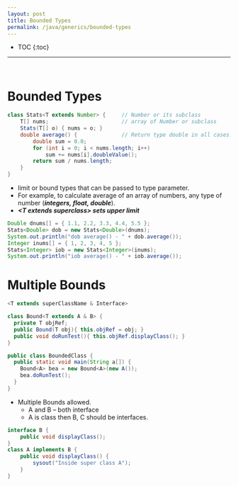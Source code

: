 ```yaml
---
layout: post
title: Bounded Types
permalink: /java/generics/bounded-types
---
```


- TOC
{:toc}

<hr><br>


# Bounded Types

```java
class Stats<T extends Number> {     // Number or its subclass
    T[] nums;                       // array of Number or subclass
    Stats(T[] o) { nums = o; }
    double average() {              // Return type double in all cases.
        double sum = 0.0;
        for (int i = 0; i < nums.length; i++)
            sum += nums[i].doubleValue();
        return sum / nums.length;
    }
}
```

* limit or bound types that can be passed to type parameter. 
* For example, to calculate average of an array of numbers, any type of number (***integers, float, double***).
* ***\<T extends superclass> sets upper limit***

```java
Double dnums[] = { 1.1, 2.2, 3.3, 4.4, 5.5 };
Stats<Double> dob = new Stats<Double>(dnums);
System.out.println("dob average() - " + dob.average());
Integer inums[] = { 1, 2, 3, 4, 5 };
Stats<Integer> iob = new Stats<Integer>(inums);
System.out.println("iob average() - " + iob.average());
```

# Multiple Bounds

```java
<T extends superClassName & Interface>
```
```java
class Bound<T extends A & B> { 
  private T objRef; 
  public Bound(T obj){ this.objRef = obj; }    
  public void doRunTest(){ this.objRef.displayClass(); } 
}

public class BoundedClass { 
  public static void main(String a[]) { 
    Bound<A> bea = new Bound<A>(new A()); 
    bea.doRunTest();
  } 
}
```

* Multiple Bounds allowed.
  * A and B – both interface
  * A is class then B, C should be interfaces.

```java
interface B {
    public void displayClass();
}
class A implements B {
    public void displayClass() {
        sysout("Inside super class A");
    }
}
```
